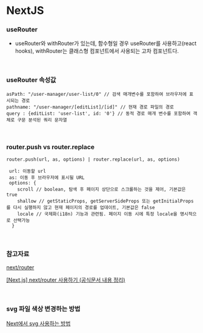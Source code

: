 # NextJS

### useRouter

- useRouter와 withRouter가 있는데, 함수형일 경우 useRouter를 사용하고(react hooks), withRouter는 클래스형 컴포넌트에서 사용되는 고차 컴포넌트다.

<br>

### useRouter 속성값

```TSX
asPath: "/user-manager/user-list/0" // 검색 매개변수를 포함하여 브라우저에 표시되는 경로
pathname: "/user-manager/[editList]/[id]" // 현재 경로 파일의 경로
query : {editList: 'user-list', id: '0'} // 동적 경로 매개 변수를 포함하여 객체로 구문 분석된 쿼리 문자열
```

<br>

### router.push vs router.replace

```
router.push(url, as, options) | router.replace(url, as, options)

 url: 이동할 url
 as: 이동 후 브라우저에 표시될 URL
 options: {
    scroll // boolean, 탐색 후 페이지 상단으로 스크롤하는 것을 제어, 기본값은 true
    shallow // getStaticProps, getServerSideProps 또는 getInitialProps를 다시 실행하지 않고 현재 페이지의 경로를 업데이트, 기본값은 false
    locale // 국제화(i18n) 기능과 관련됨. 페이지 이동 시에 특정 locale을 명시적으로 선택가능
  }
```

<br>

### 참고자료

[next/router](https://nextjs.org/docs/api-reference/next/router)

[[Next.js] next/router 사용하기 (공식문서 내용 정리)](https://im-designloper.tistory.com/102)

<br>

### svg 파일 색상 변경하는 방법

[Next에서 svg 사용하는 방법](https://velog.io/@owlsuri/Next%EC%97%90%EC%84%9C-svg-%EC%82%AC%EC%9A%A9%ED%95%98%EB%8A%94-%EB%B0%A9%EB%B2%95)

